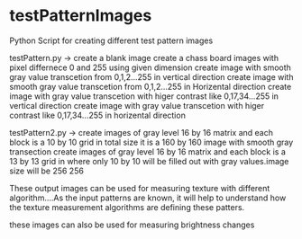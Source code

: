 # testPatternImages
Python Script for creating different test pattern images 


testPattern.py ->
  create a blank image
  create a chass board images with pixel differnece 0 and 255 using given dimension
  create image with smooth gray value transcetion from 0,1,2...255 in vertical direction 
  create image with smooth gray value transcetion from 0,1,2...255 in Horizental direction 
  create image with gray value transcetion with higer contrast like 0,17,34...255 in vertical direction 
  create image with gray value transcetion with higer contrast like 0,17,34...255 in horizental direction  
  
testPattern2.py ->
  create images of gray level 16 by 16 matrix and each block is a 10 by 10 grid in total size it is a 160 by 160 image with smooth gray transection
  create images of gray level 16 by 16 matrix and each block is a 13 by 13 grid in where only 10 by 10 will be filled out with gray values.image size will be 256 256 


These output images can be used for measuring texture with different algorithm....As the input patterns are known, it will help to understand how the texture measurement algorithms are defining these patters.

these images can also be used for measuring brightness changes 
